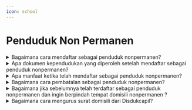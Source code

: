 ```yaml
---
icon: school
---
```


# Penduduk Non Permanen

<details>

<summary>Bagaimana cara mendaftar sebagai penduduk nonpermanen?</summary>

**a. Pendaftaran secara web/daring/online/mandiri:**\
Sesuai Pasal 3 Peraturan Menteri Dalam&#x20;Negeri Nomor 74 Tahun 2022 serta Surat Edara&#x20;Dirjen Dukcapil Nomor 471/18393/Dukcapil bahwa&#x20;melakukan pendaftaran penduduk nonpermanen&#x20;dapat dilakukan secara online melalui&#x20;[https://penduduknonpermanen.kemendagri.go.id](https://penduduknonpermanen.kemendagri.go.id/auth).&#x20;Proses pendaftaran secara online dilakukan dimulai&#x20;dengan pendaftaran akun. Setelah akun diverifikasi&#x20;maka penduduk dapat mengisi daftar rincian&#x20;pendaftaran sebagai penduduk nonpermanen. Jika&#x20;permohonan penduduk nonpermanen telah&#x20;disetujui oleh Disdukcapil maka akan mendapatkan&#x20;notifikasi pemberitahuan melalui email.

**b. Pendaftaran secara manual/luring/langsung/&#x20;tatap muka:**\
Sesuai Pasal 4 Peraturan Menteri Dalam&#x20;Negeri Nomor 74 Tahun 2022, bahwa melakukan&#x20;pendaftaran penduduk nonpermanen dapat&#x20;dilakukan secara langsung di Disdukcapil sesuai&#x20;domisili nonpermanen dengan mengisi Formulir&#x20;Pendaftaran atau Pembatalan Penduduk&#x20;Nonpermanen (F.1-15).

**Sumber rujukan:**

* Pasal 3 dan Pasal 4 Peraturan Menteri Dalam  &#x20;Negeri Nomor 74 Tahun 2022 tentang Pendaftaran  &#x20;Penduduk NonPermanen. ([link](https://peraturan.go.id/id/permendagri-no-74-tahun-2022))
* Surat Edaran Dirjen Dukcapil Nomor  &#x20;471/18393/Dukcapil tentang Aplikasi Pendaftaran  \
  Penduduk Nonpermanen.

{% hint style="success" %}
Dibuat:  23 Juni 2025 10:00 WIB | Perubahan terakhir: 23 Juni 2025 10:00 WIB
{% endhint %}

</details>



<details>

<summary>Apa dokumen kependudukan yang diperoleh setelah mendaftar sebagai penduduk nonpermanen?</summary>

**a. Secara web/daring/online/mandiri:**\
Pendaftaran penduduk nonpermanen tidak&#x20;memberikan output dokumen kependudukan. Jika&#x20;telah berhasil mendaftar akan mendapatkan&#x20;notifikasi pemberitahuan melalui email bahwa&#x20;telah terdaftar sebagai penduduk nonpermanen.&#x20;

**b. Secara manual/luring/langsung/tatap muka:**\
Pendaftaran penduduk nonpermanen tidak&#x20;memberikan output dokumen kependudukan.&#x20;Petugas secara langsung akan menginfokan&#x20;bahwa telah terdaftar sebagai penduduk&#x20;nonpermanen.

**Sumber rujukan:**

* Permendagri Peraturan Menteri Dalam Negeri  &#x20;Nomor 74 Tahun 2022 tentang Pendaftaran  &#x20;Penduduk NonPermanen. ([link](https://peraturan.go.id/id/permendagri-no-74-tahun-2022))
* Sumber data: Pelaporan masalah pada lapor.go.id

{% hint style="success" %}
Dibuat:  23 Juni 2025 10:00 WIB | Perubahan terakhir: 23 Juni 2025 10:00 WIB
{% endhint %}

</details>



<details>

<summary>Apa manfaat ketika telah mendaftar sebagai penduduk nonpermanen?</summary>

Pendaftaran sebagai nonpermanen memberikan&#x20;manfaat:\
a. pelayanan publik seperti disektor kesehatan,&#x20;pendidikan, tenaga kerja, perbankan dan social;\
b. perencanaan pembangunan seperti pemetaan&#x20;kebutuhan sarana dan prasarana umum;\
c. perencanaan alokasi dana daerah;\
d. pembangunan demokrasi seperti pemetaan data&#x20;pemilih pilpres; dan\
e. penegakan hukum serta pencegahan kriminal.

**Sumber rujukan:**\
Pasal 9 dan Pasal 10 Peraturan Menteri Dalam Negeri&#x20;Nomor 74 Tahun 2022 tentang Pendaftaran Penduduk&#x20;NonPermanen. ([link](https://peraturan.go.id/id/permendagri-no-74-tahun-2022))

{% hint style="success" %}
Dibuat:  23 Juni 2025 10:00 WIB | Perubahan terakhir: 23 Juni 2025 10:00 WIB
{% endhint %}

</details>



<details>

<summary>Bagaimana cara pembatalan sebagai penduduk nonpermanen?</summary>

**a. Secara web/daring/online/mandiri:**\
Pembatalan dapat dilakukan melalui&#x20;[https://penduduknonpermanen.kemendagri.go.id](https://penduduknonpermanen.kemendagri.go.id/auth).\
Penduduk memilih menu Riwayat kemudian pilih&#x20;kolom Aksi untuk melakukan pembatalan. Jika&#x20;permohonan telah sukses akan mendapatkan&#x20;notifikasi pemberitahuan melalui email.

**b. Secara manual/luring/langsung/tatap muka:**\
Datang ke Disdukcapil sesuai domisili&#x20;nonpermanen dan mengisi Formulir Pendaftaran&#x20;atau Pembatalan Penduduk Nonpermanen&#x20;(F.1-15) pada pembatalan sebagai penduduk&#x20;nonpermanen. Petugas akan melakukan&#x20;pembatalan melalui sistem SIAK dan akan&#x20;menginfokan kepada penduduk jika telah&#x20;dibatalkan statusnya sebagai penduduk&#x20;nonpermanen.

**Sumber rujukan:**

Pasal 3 ayat (3) dan Pasal 4 ayat (2) Peraturan&#x20;Menteri Dalam Negeri Nomor 74 Tahun 2022 tentang&#x20;Pendaftaran Penduduk Non Permanen. ([link](https://peraturan.go.id/id/permendagri-no-74-tahun-2022))

{% hint style="success" %}
Dibuat:  23 Juni 2025 10:00 WIB | Perubahan terakhir: 23 Juni 2025 10:00 WIB
{% endhint %}

</details>



<details>

<summary>Bagaimana jika sebelumnya telah terdaftar sebagai penduduk nonpermanen dan ingin berpindah tempat domisili nonpermanen ?</summary>

Jika melakukan perpindahan domisili&#x20;nonpermanen maka memohon pembatalan penduduk&#x20;nonpermanen ditempat terdaftar sebelumnya sebelum&#x20;melakukan pendaftaran penduduk nonpermanen&#x20;ditempat yang baru.

Sumber rujukan:\
Pasal 3 ayat (3) dan Pasal 4 ayat (2) Peraturan&#x20;Menteri Dalam Negeri Nomor 74 Tahun 2022 tentang&#x20;Pendaftaran Penduduk Non Permanen. ([link](https://peraturan.go.id/id/permendagri-no-74-tahun-2022))

{% hint style="success" %}
Dibuat:  23 Juni 2025 10:00 WIB | Perubahan terakhir: 23 Juni 2025 10:00 WIB
{% endhint %}

</details>



<details>

<summary>Bagaimana cara mengurus surat domisili dari Disdukcapil?</summary>

Disdukcapil tidak mengeluarkan Surat Keterangan Domisili karena hal itu tidak diperbolehkan oleh Undang-Undang Nomor 23 Tahun 2006 ataupun Undang-Undang Nomor 24 Tahun 2013 beserta Peraturan Pemerintah Nomor 40 Tahun 2019 dan Peraturan Presiden Nomor 96Tahun 2018 serta Permendagri Nomor 108 Tahun 2019.&#x20;

Jika bertempat tinggal tidak sesuai KTP-el dan tidak bertujuan menetap, maka dapat melakukan pendaftaran penduduk nonpermanen di Disdukcapil daerah domisili sesuai amanat Peraturan Menteri Dalam Negeri Nomor 74 Tahun 2022.&#x20;

**Sumber rujukan:**

* Peraturan Menteri Dalam Negeri Nomor 74 Tahun 2022 tentang Pendaftaran Penduduk Non Permanen. ([link](https://peraturan.go.id/id/permendagri-no-74-tahun-2022))
* Pelaporan masalah pada lapor.go.id

{% hint style="success" %}
Dibuat:  23 Juni 2025 10:00 WIB | Perubahan terakhir: 23 Juni 2025 10:00 WIB
{% endhint %}

</details>


